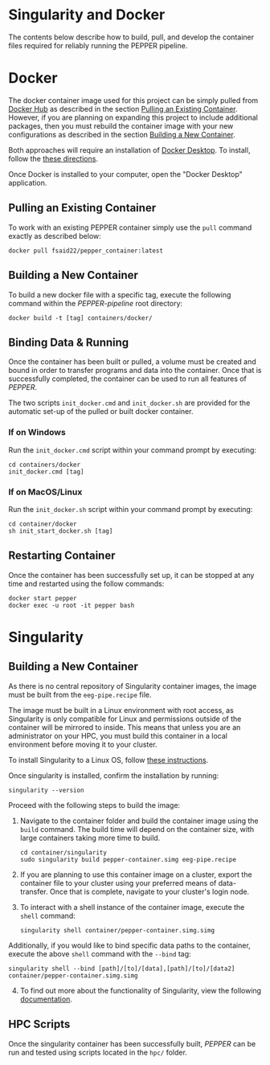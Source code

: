 # Singularity and Docker
The contents below describe how to build, pull, and develop the container files required for reliably running the PEPPER pipeline. 

# Docker

The docker container image used for this project can be simply pulled from [Docker Hub](https://hub.docker.com/) as described in the section [Pulling an Existing Container](#Pulling-an-Existing-Container). However, if you are planning on expanding this project to include additional packages, then you must rebuild the container image with your new configurations as described in the section [Building a New Container](#Building-a-New-Container).

Both approaches will require an installation of [Docker Desktop](https://www.docker.com/products/docker-desktop). To install, follow the [these directions](https://docs.docker.com/get-docker/). 

Once Docker is installed to your computer, open the "Docker Desktop" application. 

## Pulling an Existing Container

To work with an existing PEPPER container simply use the `pull` command exactly as described below:
   ```
   docker pull fsaid22/pepper_container:latest
   ```

## Building a New Container

To build a new docker file with a specific tag, execute the following command within the *PEPPER-pipeline* root directory: 
   ```
   docker build -t [tag] containers/docker/
   ```

## Binding Data & Running

Once the container has been built or pulled, a volume must be created and bound in order to transfer programs and data into the container. Once that is successfully completed, the container can be used to run all features of *PEPPER*.

The two scripts `init_docker.cmd` and `init_docker.sh` are provided for the automatic set-up of the pulled or built docker container. 


### If on Windows 

Run the `init_docker.cmd` script within your command prompt by executing:
   ```
   cd containers/docker
   init_docker.cmd [tag]
   ```

### If on MacOS/Linux

Run the `init_docker.sh` script within your command prompt by executing:
   ```
   cd container/docker
   sh init_start_docker.sh [tag]
   ```


## Restarting Container

Once the container has been successfully set up, it can be stopped at any time and restarted using the follow commands:
   ```
   docker start pepper
   docker exec -u root -it pepper bash
   ```

# Singularity

## Building a New Container

As there is no central repository of Singularity container images, the image must be built from the `eeg-pipe.recipe` file. 

The image must be built in a Linux environment with root access, as Singularity is only compatible for Linux and permissions outside of the container will be mirrored to inside. This means that unless you are an administrator on your HPC, you must build this container in a local environment before moving it to your cluster.

To install Singularity to a Linux OS, follow [these instructions](https://sylabs.io/guides/3.0/user-guide/installation.html).

Once singularity is installed, confirm the installation by running:
```
singularity --version
```

Proceed with the following steps to build the image:

1. Navigate to the container folder and build the container image using the `build` command. The build time will depend on the container size, with large containers taking more time to build. 
   ```
   cd container/singularity
   sudo singularity build pepper-container.simg eeg-pipe.recipe
   ```

2. If you are planning to use this container image on a cluster, export the container file to your cluster using your preferred means of data-transfer. Once that is complete, navigate to your cluster's login node. 

3. To interact with a shell instance of the container image, execute the `shell` command:
   ```
   singularity shell container/pepper-container.simg.simg
   ```

Additionally, if you would like to bind specific data paths to the container, execute the above `shell` command with the `--bind` tag:
```
singularity shell --bind [path]/[to]/[data],[path]/[to]/[data2] container/pepper-container.simg.simg
```

4. To find out more about the functionality of Singularity, view the following [documentation](https://sylabs.io/guides/3.0/user-guide/quick_start.html).

## HPC Scripts

Once the singularity container has been successfully built, *PEPPER* can be run and tested using scripts located in the `hpc/` folder. 